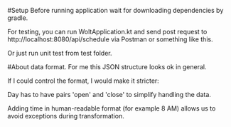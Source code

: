 #Setup
Before running application wait for downloading dependencies by gradle.

For testing, you can run WoltApplication.kt and send post request to http://localhost:8080/api/schedule via Postman or something like this.

Or just run unit test from test folder.

#About data format.
For me this JSON structure looks ok in general.

If I could control the format, I would make it stricter:

Day has to have pairs 'open' and 'close' to simplify handling the data.

Adding time in human-readable format (for example 8 AM) allows us to avoid exceptions during transformation.